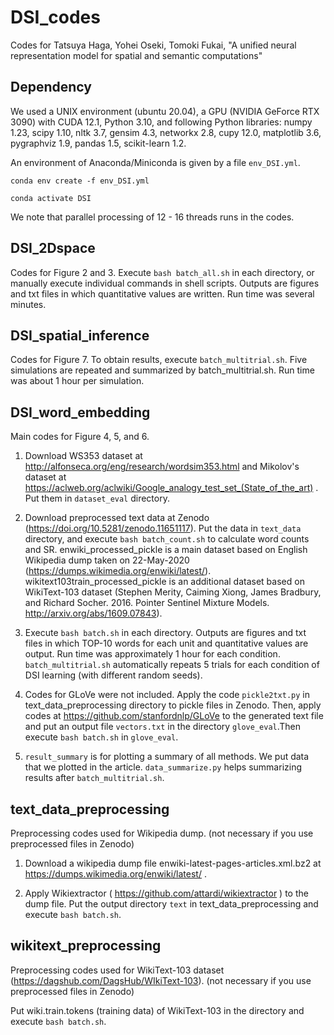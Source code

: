 # DSI\_codes
Codes for Tatsuya Haga, Yohei Oseki, Tomoki Fukai, "A unified neural representation model for spatial and semantic computations"

## Dependency
We used a UNIX environment (ubuntu 20.04), a GPU (NVIDIA GeForce RTX 3090) with CUDA 12.1, Python 3.10, and following Python libraries:
numpy 1.23, scipy 1.10, nltk 3.7, gensim 4.3, networkx 2.8, cupy 12.0, matplotlib 3.6, pygraphviz 1.9, pandas 1.5, scikit-learn 1.2.

An environment of Anaconda/Miniconda is given by a file `env_DSI.yml`.

`conda env create -f env_DSI.yml`

`conda activate DSI`

We note that parallel processing of 12 - 16 threads runs in the codes.

## DSI\_2Dspace
Codes for Figure 2 and 3. Execute `bash batch_all.sh` in each directory, or manually execute individual commands in shell scripts. Outputs are figures and txt files in which quantitative values are written. Run time was several minutes.

## DSI\_spatial\_inference
Codes for Figure 7. To obtain results, execute `batch_multitrial.sh`. Five simulations are repeated and summarized by batch_multitrial.sh. Run time was about 1 hour per simulation. 


## DSI\_word\_embedding
Main codes for Figure 4, 5, and 6. 

1. Download WS353 dataset at http://alfonseca.org/eng/research/wordsim353.html and Mikolov's dataset at https://aclweb.org/aclwiki/Google_analogy_test_set_(State_of_the_art) . Put them in `dataset_eval` directory.

2. Download preprocessed text data at Zenodo (https://doi.org/10.5281/zenodo.11651117).  Put the data in `text_data` directory, and execute `bash batch_count.sh` to calculate word counts and SR. enwiki_processed_pickle is a main dataset based on English Wikipedia dump taken on 22-May-2020 (https://dumps.wikimedia.org/enwiki/latest/). wikitext103train_processed_pickle is an additional dataset based on WikiText-103 dataset (Stephen Merity, Caiming Xiong, James Bradbury, and Richard Socher. 2016. Pointer Sentinel Mixture Models. http://arxiv.org/abs/1609.07843).

3. Execute `bash batch.sh` in each directory. Outputs are figures and txt files in which TOP-10 words for each unit and quantitative values are output. Run time was approximately 1 hour for each condition. `batch_multitrial.sh` automatically repeats 5 trials for each condition of DSI learning (with different random seeds).

4. Codes for GLoVe were not included. Apply the code `pickle2txt.py` in text\_data\_preprocessing directory to pickle files in Zenodo. Then, apply codes at https://github.com/stanfordnlp/GLoVe to the generated text file and put an output file `vectors.txt` in the directory `glove_eval`.Then execute `bash batch.sh` in `glove_eval`. 

5. `result_summary` is for plotting a summary of all methods. We put data that we plotted in the article. `data_summarize.py` helps summarizing results after `batch_multitrial.sh`.

## text\_data\_preprocessing
Preprocessing codes used for Wikipedia dump. (not necessary if you use preprocessed files in Zenodo)

1. Download a wikipedia dump file enwiki-latest-pages-articles.xml.bz2 at https://dumps.wikimedia.org/enwiki/latest/ .

2. Apply Wikiextractor ( https://github.com/attardi/wikiextractor ) to the dump file. Put the output directory `text` in text_data_preprocessing and execute `bash batch.sh`.

## wikitext\_preprocessing
Preprocessing codes used for WikiText-103 dataset (https://dagshub.com/DagsHub/WIkiText-103). (not necessary if you use preprocessed files in Zenodo) 

Put wiki.train.tokens (training data) of WikiText-103 in the directory and execute `bash batch.sh`.